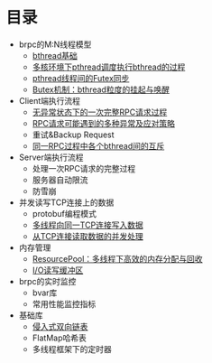 # 目录
* brpc的M:N线程模型
  * [bthread基础](docs/bthread_basis.md)
  * [多核环境下pthread调度执行bthread的过程](docs/bthread_schedule.md)
  * [pthread线程间的Futex同步](docs/futex.md)
  * [Butex机制：bthread粒度的挂起与唤醒](docs/butex.md)
* Client端执行流程
  * [无异常状态下的一次完整RPC请求过程](docs/client_rpc_normal.md)
  * [RPC请求可能遇到的多种异常及应对策略](docs/client_rpc_exception.md)
  * 重试&Backup Request
  * [同一RPC过程中各个bthread间的互斥](docs/client_bthread_sync.md)
* Server端执行流程
  * 处理一次RPC请求的完整过程
  * 服务器自动限流
  * 防雪崩
* 并发读写TCP连接上的数据
  * protobuf编程模式
  * [多线程向同一TCP连接写入数据](docs/io_write.md)
  * [从TCP连接读取数据的并发处理](docs/io_read.md)
* 内存管理
  * [ResourcePool：多线程下高效的内存分配与回收](docs/resource_pool.md)
  * [I/O读写缓冲区](https://blog.csdn.net/KIDGIN7439/article/details/111560093)
* brpc的实时监控
  * bvar库
  * 常用性能监控指标
* 基础库
  * [侵入式双向链表](docs/linkedlist.md)
  * FlatMap哈希表
  * 多线程框架下的定时器
